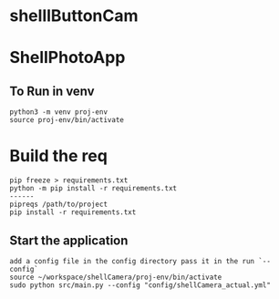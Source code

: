 # shelllButtonCam
# ShellPhotoApp

## To Run in venv
```
python3 -m venv proj-env
source proj-env/bin/activate
```

# Build the req
```
pip freeze > requirements.txt
python -m pip install -r requirements.txt
------
pipreqs /path/to/project
pip install -r requirements.txt
```


## Start the application
```
add a config file in the config directory pass it in the run `--config`
source ~/workspace/shellCamera/proj-env/bin/activate
sudo python src/main.py --config "config/shellCamera_actual.yml" 
 ```
